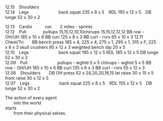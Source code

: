 
12.15 Shoulders  
12.14 Legs       back squat 235 x 8 x 5 RDL 195 x 12 x 5 DB lunge 52 x 30 x 2   

12.13 Cardio   run  2 miles - sprints  
12.12 Pull    pullups 15,15,12,10,10chinups			15,15,12,12,12		BB row - OH/UH		185 x 10 x 6		BB curl		125 x 8 x 3	BB curl - rvrs		65 x 10 x 3
12.11 Chest/Tri  BB bench press		185 x 4, 225 x 4, 275 x 1, 295 x 1, 315 x F, 225 x 8 x 3	skull crushers		95 x 12 x 3		weighted bench dip	20 x 5  
12.10 Legs       back squat		195 x 12 x 5							RDL			185 x 12 x 5		DB lunge		52 x 30 x 2  
12.09 Pull       pullups - wghtd		5 x 5								chinups - wghtd		5 x 5			BB row - OH/UH		185 x 10 x 6		BB curl		135 x 6 x 3	BB curl - rvrs		55 x 12 x 3  
12.08 Shoulders  DB OH press		52 x 24,20,20,16,15						lat raise		30 x 15 x 5		front raise		30 x 12 x 5  
12.07 Legs       back squat 225 x 8 x 5 RDL 155 x 12 x 5 DB lunge 52 x 30 x 2   


The action of every agent <br />
  into the world <br />
starts <br />
  from their physical selves. <br />
